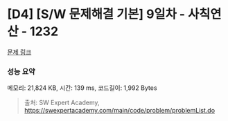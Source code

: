 # [D4] [S/W 문제해결 기본] 9일차 - 사칙연산 - 1232 

[문제 링크](https://swexpertacademy.com/main/code/problem/problemDetail.do?contestProbId=AV141J8KAIcCFAYD) 

### 성능 요약

메모리: 21,824 KB, 시간: 139 ms, 코드길이: 1,992 Bytes



> 출처: SW Expert Academy, https://swexpertacademy.com/main/code/problem/problemList.do